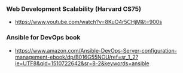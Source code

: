 ### Web Development Scalability (Harvard CS75)
- https://www.youtube.com/watch?v=8KuO4r5CHjM&t=900s

### Ansible for DevOps book
- https://www.amazon.com/Ansible-DevOps-Server-configuration-management-ebook/dp/B016G55NOU/ref=sr_1_2?ie=UTF8&qid=1510722642&sr=8-2&keywords=ansible
